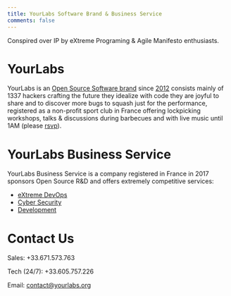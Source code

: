 ```yaml
---
title: YourLabs Software Brand & Business Service
comments: false
---
```


Conspired over IP by eXtreme Programing & Agile Manifesto enthusiasts.

# YourLabs

YourLabs is an [Open Source Software brand](https://yourlabs.io/oss) since
[2012](https://github.com/yourlabs/django-autocomplete-light) consists mainly
of 1337 hackers crafting the future they idealize with code they are joyful to
share and to discover more bugs to squash just for the performance, registered
as a non-profit sport club in France offering lockpicking workshops, talks &
discussions during barbecues and with live music until 1AM (please
[rsvp](https://www.meetup.com/Angouleme-Hack-Dev-Barcamp-1337/)).

# YourLabs Business Service

YourLabs Business Service is a company registered in France in 2017 sponsors
Open Source R&D and offers extremely competitive services:

- [eXtreme DevOps](/posts/2020-02-08-bigsudo-extreme-devops-hacking-operations/)
- [Cyber Security](/secops/)
- [Development](https://yourlabs.io/oss)

# Contact Us

Sales: +33.671.573.763

Tech (24/7): +33.605.757.226

Email: contact@yourlabs.org
